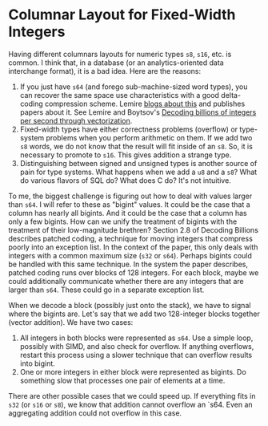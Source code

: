 # Columnar Layout for Fixed-Width Integers

Having different columnars layouts for numeric types `s8`, `s16`, etc. is
common. I think that, in a database (or an analytics-oriented
data interchange format), it is a bad idea. Here are the reasons:

1. If you just have `s64` (and forego sub-machine-sized word types), you
   can recover the same space use characteristics with a good delta-coding
   compression scheme. Lemire [blogs about this](https://lemire.me/blog/2012/09/12/fast-integer-compression-decoding-billions-of-integers-per-second/)
   and publishes papers about it. See Lemire and Boytsov's
   [Decoding billions of integers per second through vectorization](https://arxiv.org/abs/1209.2137).
2. Fixed-width types have either correctness problems (overflow) or
   type-system problems when you perform arithmetic on them.
   If we add two `s8` words, we do not know that the result will
   fit inside of an `s8`. So, it is necessary to promote to `s16`. This
   gives addition a strange type.
3. Distinguishing between signed and unsigned types is another source of
   pain for type systems. What happens when we add a `u8` and a `s8`?
   What do various flavors of SQL do? What does C do? It's not intuitive.

To me, the biggest challenge is figuring out how to deal with values larger
than `s64`. I will refer to these as "bigint" values. It could be the case
that a column has nearly all bigints. And it could be the case that a column
has only a few bigints. How can we unify the treatment of bigints with the
treatment of their low-magnitude brethren? Section 2.8 of Decoding Billions
describes patched coding, a technique for moving integers that compress
poorly into an exception list. In the context of the paper, this only
deals with integers with a common maximum size (`s32` or `s64`). Perhaps
bigints could be handled with this same technique. In the system the paper
describes, patched coding runs over blocks of 128 integers. For each block,
maybe we could additionally communicate whether there are any integers that
are larger than `s64`. These could go in a separate exception list.

When we decode a block (possibly just onto the stack), we have to signal
where the bigints are. Let's say that we add two 128-integer blocks together
(vector addition). We have two cases:

1. All integers in both blocks were represented as `s64`. Use a simple loop,
   possibly with SIMD, and also check for overflow. If anything overflows,
   restart this process using a slower technique that can overflow results
   into bigint.
2. One or more integers in either block were represented as bigints. Do
   something slow that processes one pair of elements at a time.

There are other possible cases that we could speed up. If everything fits
in `s32` (or `s16` or `s8`), we know that addition cannot overflow an `s64.
Even an aggregating addition could not overflow in this case.
